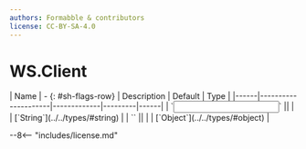 ```yaml
---
authors: Formabble & contributors
license: CC-BY-SA-4.0
---
```



# WS.Client

<div class="sh-parameters" markdown="1">
| Name | - {: #sh-flags-row} | Description | Default | Type |
|------|---------------------|-------------|---------|------|
| `<input>` || | | [`String`](../../types/#string) |
| `<output>` || | | [`Object`](../../types/#object) |

</div>



--8<-- "includes/license.md"

